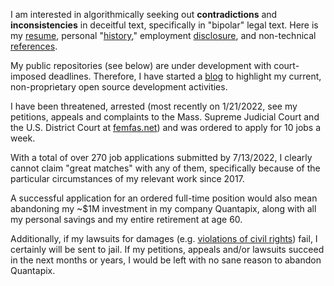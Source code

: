 I am interested in algorithmically seeking out **contradictions** and **inconsistencies** in deceitful text, specifically in "bipolar" legal text. Here is my [resume](https://qnarre.com/resume.pdf), personal "[history](https://qnarre.com/history.pdf)," employment [disclosure](https://qnarre.com/disclosure.pdf), and non-technical [references](https://github.com/quantapix/quantapix/blob/main/references.pdf).

My public repositories (see below) are under development with court-imposed deadlines. Therefore, I have started a [blog](https://github.com/quantapix/quantapix/blob/main/blog.md) to highlight my current, non-proprietary open source development activities.

I have been threatened, arrested (most recently on 1/21/2022, see my petitions, appeals and complaints to the Mass. Supreme Judicial Court and the U.S. District Court at [femfas.net](https://femfas.net)) and was ordered to apply for 10 jobs a week.

With a total of over 270 job applications submitted by 7/13/2022, I clearly cannot claim "great matches" with any of them, specifically because of the particular circumstances of my relevant work since 2017.

A successful application for an ordered full-time position would also mean abandoning my ~$1M investment in my company Quantapix, along with all my personal savings and my entire retirement at age 60.

Additionally, if my lawsuits for damages (e.g. [violations of civil rights](https://femfas.net/rights)) fail, I certainly will be sent to jail. If my petitions, appeals and/or lawsuits succeed in the next months or years, I would be left with no sane reason to abandon Quantapix.
